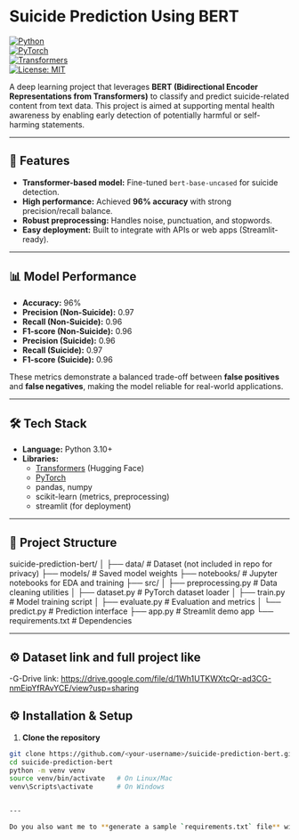 # Suicide Prediction Using BERT

[![Python](https://img.shields.io/badge/python-3.10+-blue.svg)](https://www.python.org/)  
[![PyTorch](https://img.shields.io/badge/PyTorch-2.0+-red.svg)](https://pytorch.org/)  
[![Transformers](https://img.shields.io/badge/Transformers-4.56+-yellow.svg)](https://huggingface.co/transformers/)  
[![License: MIT](https://img.shields.io/badge/License-MIT-green.svg)](LICENSE)  

A deep learning project that leverages **BERT (Bidirectional Encoder Representations from Transformers)** to classify and predict suicide-related content from text data. This project is aimed at supporting mental health awareness by enabling early detection of potentially harmful or self-harming statements.

---

## 🚀 Features
- **Transformer-based model:** Fine-tuned `bert-base-uncased` for suicide detection.  
- **High performance:** Achieved **96% accuracy** with strong precision/recall balance.  
- **Robust preprocessing:** Handles noise, punctuation, and stopwords.  
- **Easy deployment:** Built to integrate with APIs or web apps (Streamlit-ready).  

---

## 📊 Model Performance
- **Accuracy:** 96%  
- **Precision (Non-Suicide):** 0.97  
- **Recall (Non-Suicide):** 0.96  
- **F1-score (Non-Suicide):** 0.96  
- **Precision (Suicide):** 0.96  
- **Recall (Suicide):** 0.97  
- **F1-score (Suicide):** 0.96  

These metrics demonstrate a balanced trade-off between **false positives** and **false negatives**, making the model reliable for real-world applications.  

---

## 🛠️ Tech Stack
- **Language:** Python 3.10+  
- **Libraries:**  
  - [Transformers](https://huggingface.co/transformers/) (Hugging Face)  
  - [PyTorch](https://pytorch.org/)  
  - pandas, numpy  
  - scikit-learn (metrics, preprocessing)  
  - streamlit (for deployment)  

---

## 📂 Project Structure
suicide-prediction-bert/
│
├── data/ # Dataset (not included in repo for privacy)
├── models/ # Saved model weights
├── notebooks/ # Jupyter notebooks for EDA and training
├── src/
│ ├── preprocessing.py # Data cleaning utilities
│ ├── dataset.py # PyTorch dataset loader
│ ├── train.py # Model training script
│ ├── evaluate.py # Evaluation and metrics
│ └── predict.py # Prediction interface
├── app.py # Streamlit demo app
└── requirements.txt # Dependencies

---
## ⚙️ Dataset link and full project like 
-G-Drive link: https://drive.google.com/file/d/1Wh1UTKWXtcQr-ad3CG-nmEipYfRAvYCE/view?usp=sharing  

## ⚙️ Installation & Setup

1. **Clone the repository**
```bash
git clone https://github.com/<your-username>/suicide-prediction-bert.git
cd suicide-prediction-bert
python -m venv venv
source venv/bin/activate   # On Linux/Mac
venv\Scripts\activate      # On Windows


---

Do you also want me to **generate a sample `requirements.txt` file** with exact library versions to match BERT, PyTorch, and Streamlit? Or keep it minimal?



